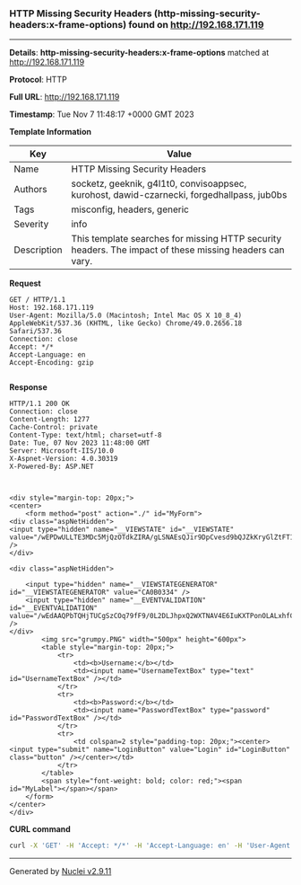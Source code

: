 ### HTTP Missing Security Headers (http-missing-security-headers:x-frame-options) found on http://192.168.171.119

----
**Details**: **http-missing-security-headers:x-frame-options** matched at http://192.168.171.119

**Protocol**: HTTP

**Full URL**: http://192.168.171.119

**Timestamp**: Tue Nov 7 11:48:17 +0000 GMT 2023

**Template Information**

| Key | Value |
| --- | --- |
| Name | HTTP Missing Security Headers |
| Authors | socketz, geeknik, g4l1t0, convisoappsec, kurohost, dawid-czarnecki, forgedhallpass, jub0bs |
| Tags | misconfig, headers, generic |
| Severity | info |
| Description | This template searches for missing HTTP security headers. The impact of these missing headers can vary.<br> |

**Request**
```http
GET / HTTP/1.1
Host: 192.168.171.119
User-Agent: Mozilla/5.0 (Macintosh; Intel Mac OS X 10_8_4) AppleWebKit/537.36 (KHTML, like Gecko) Chrome/49.0.2656.18 Safari/537.36
Connection: close
Accept: */*
Accept-Language: en
Accept-Encoding: gzip


```

**Response**
```http
HTTP/1.1 200 OK
Connection: close
Content-Length: 1277
Cache-Control: private
Content-Type: text/html; charset=utf-8
Date: Tue, 07 Nov 2023 11:48:00 GMT
Server: Microsoft-IIS/10.0
X-Aspnet-Version: 4.0.30319
X-Powered-By: ASP.NET



<div style="margin-top: 20px;">
<center>
	<form method="post" action="./" id="MyForm">
<div class="aspNetHidden">
<input type="hidden" name="__VIEWSTATE" id="__VIEWSTATE" value="/wEPDwULLTE3MDc5MjQzOTdkZIRA/gLSNAEsQJir9DpCvesd9bQJZkKryGlZtFT1FUEH" />
</div>

<div class="aspNetHidden">

	<input type="hidden" name="__VIEWSTATEGENERATOR" id="__VIEWSTATEGENERATOR" value="CA0B0334" />
	<input type="hidden" name="__EVENTVALIDATION" id="__EVENTVALIDATION" value="/wEdAAQPbTQHjTUCgSzCOq79fF9/0L2DLJhpxQ2WXTNAV4E6IuKXTPonOLALxhfCJ/svpfncqaj6i4HaaYTcyD0yJuxu0YrhYrLjvOCg0lIwlWEaDCR6LklEooG8xkelneDNEn8=" />
</div>
		<img src="grumpy.PNG" width="500px" height="600px">
		<table style="margin-top: 20px;">
			<tr>
				<td><b>Username:</b></td>
				<td><input name="UsernameTextBox" type="text" id="UsernameTextBox" /></td>
			</tr>
			<tr>
				<td><b>Password:</b></td>
				<td><input name="PasswordTextBox" type="password" id="PasswordTextBox" /></td>
			</tr>
			<tr>
				<td colspan=2 style="padding-top: 20px;"><center><input type="submit" name="LoginButton" value="Login" id="LoginButton" class="button" /></center></td>
			</tr>
		</table>
		<span style="font-weight: bold; color: red;"><span id="MyLabel"></span></span>
	</form>
</center>
</div>
```


**CURL command**
```sh
curl -X 'GET' -H 'Accept: */*' -H 'Accept-Language: en' -H 'User-Agent: Mozilla/5.0 (Macintosh; Intel Mac OS X 10_8_4) AppleWebKit/537.36 (KHTML, like Gecko) Chrome/49.0.2656.18 Safari/537.36' 'http://192.168.171.119'
```

----

Generated by [Nuclei v2.9.11](https://github.com/projectdiscovery/nuclei)